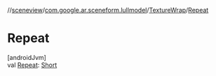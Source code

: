 //[sceneview](../../../index.md)/[com.google.ar.sceneform.lullmodel](../index.md)/[TextureWrap](index.md)/[Repeat](-repeat.md)

# Repeat

[androidJvm]\
val [Repeat](-repeat.md): [Short](https://kotlinlang.org/api/latest/jvm/stdlib/kotlin/-short/index.html)
